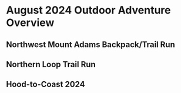 # August 2024 Outdoor Adventure Overview

## Northwest Mount Adams Backpack/Trail Run

## Northern Loop Trail Run

## Hood-to-Coast 2024